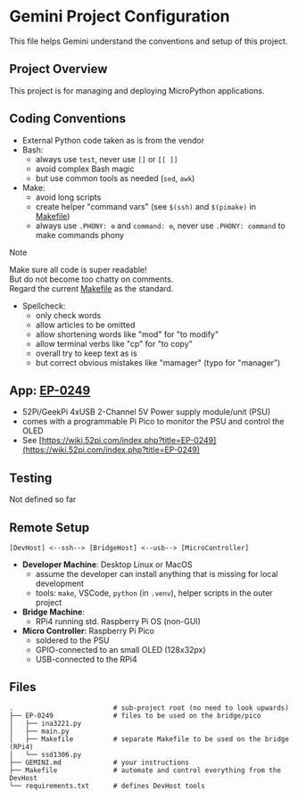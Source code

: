 # Gemini Project Configuration

This file helps Gemini understand the conventions and setup of this project.

## Project Overview

This project is for managing and deploying MicroPython applications.

## Coding Conventions

- External Python code taken as is from the vendor
- Bash:
  - always use `test`, never use `[]` or `[[ ]]`
  - avoid complex Bash magic
  - but use common tools as needed (`sed`, `awk`)
- Make:
  - avoid long scripts
  - create helper "command vars" (see `$(ssh)` and `$(pimake)` in [Makefile](Makefile))
  - always use `.PHONY: ⚙️` and `command: ⚙️`, never use `.PHONY: command` to make commands phony

> [!NOTE]
> Make sure all code is super readable! \
> But do not become too chatty on comments. \
> Regard the current [Makefile](Makefile) as the standard.

- Spellcheck:
  - only check words
  - allow articles to be omitted
  - allow shortening words like "mod" for "to modify"
  - allow terminal verbs like "cp" for "to copy"
  - overall try to keep text as is
  - but correct obvious mistakes like "mamager" (typo for "manager")

## App: [EP-0249](EP-0249/)
- 52Pi/GeekPi 4xUSB 2-Channel 5V Power supply module/unit (PSU)
- comes with a programmable Pi Pico to monitor the PSU and control the OLED
- See [https://wiki.52pi.com/index.php?title=EP-0249](https://wiki.52pi.com/index.php?title=EP-0249)

## Testing

Not defined so far

## Remote Setup
```
[DevHost] <--ssh--> [BridgeHost] <--usb--> [MicroController]
```
- **Developer Machine**: Desktop Linux or MacOS
  - assume the developer can install anything that is missing for local development
  - tools: `make`, VSCode, `python` (in `.venv`), helper scripts in the outer project
- **Bridge Machine**:
  - RPi4 running std. Raspberry Pi OS (non-GUI)
- **Micro Controller**: Raspberry Pi Pico
  - soldered to the PSU
  - GPIO-connected to an small OLED (128x32px)
  - USB-connected to the RPi4

## Files
```
.                         # sub-project root (no need to look upwards)
├── EP-0249               # files to be used on the bridge/pico
│   ├── ina3221.py
│   ├── main.py
│   ├── Makefile          # separate Makefile to be used on the bridge (RPi4)
│   └── ssd1306.py
├── GEMINI.md             # your instructions
├── Makefile              # automate and control everything from the DevHost
└── requirements.txt      # defines DevHost tools
```

